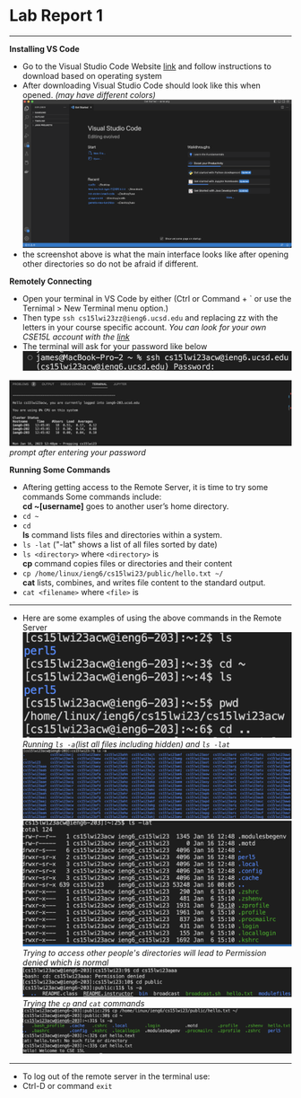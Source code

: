 # Lab Report 1
---

**Installing VS Code**

* Go to the Visual Studio Code Website  [link](https://code.visualstudio.com/) and follow instructions to download based on operating system
* After downloading Visual Studio Code should look like this when opened. *(may have different colors)*
![Image](shot1.png)
* the screenshot above is what the main interface looks like after opening other directories so do not be afraid if different.

**Remotely Connecting**

* Open your terminal in VS Code by either (Ctrl or Command + \` or use the Ternimal > New Terminal menu option.)
* Then type `ssh cs15lwi23zz@ieng6.ucsd.edu` and replacing zz with the letters in your course specific account.
*You can look for your own CSE15L account with the [link](https://sdacs.ucsd.edu/~icc/index.php)*
* The terminal will ask for your password like below 
![Image](shot2.png)

![Image](shot3.png)
*prompt after entering your password*


**Running Some Commands**
* Aftering getting access to the Remote Server, it is time to try some commands
Some commands include:  
**cd ~[username]** goes to another user’s home directory.   
* `cd ~`
* `cd`  
**ls** command lists files and directories within a system.  
* `ls -lat` ("-lat" shows a list of all files sorted by date)
* `ls <directory>` where `<directory>` is  
**cp** command copies files or directories and their content
* `cp /home/linux/ieng6/cs15lwi23/public/hello.txt ~/`  
**cat** lists, combines, and writes file content to the standard output.  
* `cat <filename>` where `<file>` is

---
* Here are some examples of using the above commands in the Remote Server
![Image](shot4.png)  
*Running `ls -a`(list all files including hidden) and `ls -lat`*
![Image](shot5.png) 
![Image](shot6.png)
*Trying to access other people's directories will lead to Permission denied which is normal*
![Image](shot7.png)
*Trying the `cp` and `cat` commands*
![Image](shot8.png)
---
* To log out of the remote server in the terminal use:
* Ctrl-D or command `exit`
